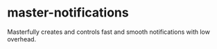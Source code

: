 # master-notifications
Masterfully creates and controls fast and smooth notifications with low overhead.
